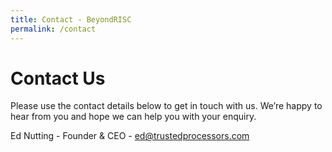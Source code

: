 ```yaml
---
title: Contact - BeyondRISC
permalink: /contact
---
```


# Contact Us

Please use the contact details below to get in touch with us. We’re happy to hear from you and hope we can help you with your enquiry.

Ed Nutting - Founder & CEO - [ed@trustedprocessors.com](mailto:ed@beyondrisc.com)
